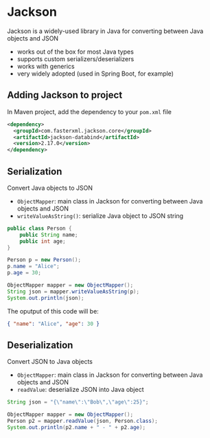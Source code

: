 # Jackson

Jackson is a widely-used library in Java for converting between Java objects and JSON

- works out of the box for most Java types
- supports custom serializers/deserializers
- works with generics
- very widely adopted (used in Spring Boot, for example)

## Adding Jackson to project

In Maven project, add the dependency to your `pom.xml` file

```xml
<dependency>
  <groupId>com.fasterxml.jackson.core</groupId>
  <artifactId>jackson-databind</artifactId>
  <version>2.17.0</version>
</dependency>
```

## Serialization

Convert Java objects to JSON

- `ObjectMapper`: main class in Jackson for converting between Java objects and JSON
- `writeValueAsString()`: serialize Java object to JSON string

```java
public class Person {
    public String name;
    public int age;
}

Person p = new Person();
p.name = "Alice";
p.age = 30;

ObjectMapper mapper = new ObjectMapper();
String json = mapper.writeValueAsString(p);
System.out.println(json);
```

The oputput of this code will be:

```json
{ "name": "Alice", "age": 30 }
```

## Deserialization

Convert JSON to Java objects

- `ObjectMapper`: main class in Jackson for converting between Java objects and JSON
- `readValue`: deserialize JSON into Java object

```java
String json = "{\"name\":\"Bob\",\"age\":25}";

ObjectMapper mapper = new ObjectMapper();
Person p2 = mapper.readValue(json, Person.class);
System.out.println(p2.name + " - " + p2.age);
```
